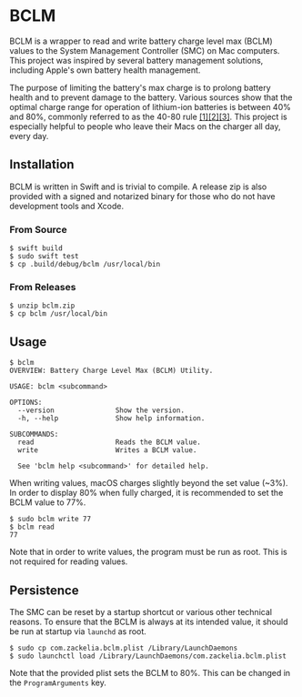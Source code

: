 # BCLM

BCLM is a wrapper to read and write battery charge level max (BCLM) values to the System Management Controller (SMC) on Mac computers. This project was inspired by several battery management solutions, including Apple's own battery health management.

The purpose of limiting the battery's max charge is to prolong battery health and to prevent damage to the battery. Various sources show that the optimal charge range for operation of lithium-ion batteries is between 40% and 80%, commonly referred to as the 40-80 rule [[1]](https://www.apple.com/batteries/why-lithium-ion/)[[2]](https://www.eeworldonline.com/why-you-should-stop-fully-charging-your-smartphone-now/)[[3]](https://www.csmonitor.com/Technology/Tech/2014/0103/40-80-rule-New-tip-for-extending-battery-life). This project is especially helpful to people who leave their Macs on the charger all day, every day.

## Installation

BCLM is written in Swift and is trivial to compile. A release zip is also provided with a signed and notarized binary for those who do not have development tools and Xcode.

### From Source

```
$ swift build
$ sudo swift test
$ cp .build/debug/bclm /usr/local/bin
```

### From Releases

```
$ unzip bclm.zip
$ cp bclm /usr/local/bin
```

## Usage

```
$ bclm
OVERVIEW: Battery Charge Level Max (BCLM) Utility.

USAGE: bclm <subcommand>

OPTIONS:
  --version               Show the version.
  -h, --help              Show help information.

SUBCOMMANDS:
  read                    Reads the BCLM value.
  write                   Writes a BCLM value.

  See 'bclm help <subcommand>' for detailed help.
```

When writing values, macOS charges slightly beyond the set value (~3%). In order to display 80% when fully charged, it is recommended to set the BCLM value to 77%.

```
$ sudo bclm write 77
$ bclm read
77
```

Note that in order to write values, the program must be run as root. This is not required for reading values.

## Persistence

The SMC can be reset by a startup shortcut or various other technical reasons. To ensure that the BCLM is always at its intended value, it should be run at startup via `launchd` as root.

```
$ sudo cp com.zackelia.bclm.plist /Library/LaunchDaemons
$ sudo launchctl load /Library/LaunchDaemons/com.zackelia.bclm.plist
```

Note that the provided plist sets the BCLM to 80%. This can be changed in the `ProgramArguments` key.
